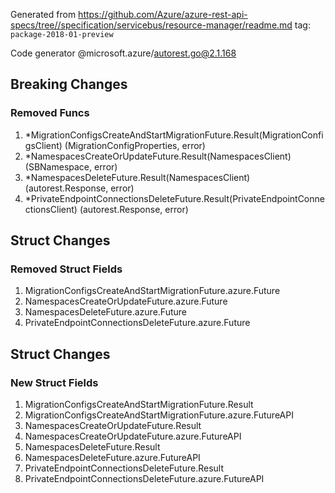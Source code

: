 Generated from https://github.com/Azure/azure-rest-api-specs/tree//specification/servicebus/resource-manager/readme.md tag: `package-2018-01-preview`

Code generator @microsoft.azure/autorest.go@2.1.168

## Breaking Changes

### Removed Funcs

1. *MigrationConfigsCreateAndStartMigrationFuture.Result(MigrationConfigsClient) (MigrationConfigProperties, error)
1. *NamespacesCreateOrUpdateFuture.Result(NamespacesClient) (SBNamespace, error)
1. *NamespacesDeleteFuture.Result(NamespacesClient) (autorest.Response, error)
1. *PrivateEndpointConnectionsDeleteFuture.Result(PrivateEndpointConnectionsClient) (autorest.Response, error)

## Struct Changes

### Removed Struct Fields

1. MigrationConfigsCreateAndStartMigrationFuture.azure.Future
1. NamespacesCreateOrUpdateFuture.azure.Future
1. NamespacesDeleteFuture.azure.Future
1. PrivateEndpointConnectionsDeleteFuture.azure.Future

## Struct Changes

### New Struct Fields

1. MigrationConfigsCreateAndStartMigrationFuture.Result
1. MigrationConfigsCreateAndStartMigrationFuture.azure.FutureAPI
1. NamespacesCreateOrUpdateFuture.Result
1. NamespacesCreateOrUpdateFuture.azure.FutureAPI
1. NamespacesDeleteFuture.Result
1. NamespacesDeleteFuture.azure.FutureAPI
1. PrivateEndpointConnectionsDeleteFuture.Result
1. PrivateEndpointConnectionsDeleteFuture.azure.FutureAPI
